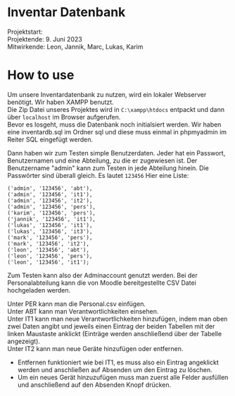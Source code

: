 # Inventar Datenbank
Projektstart:    
Projektende: 9. Juni 2023     
Mitwirkende: Leon, Jannik, Marc, Lukas, Karim    

# How to use
Um unsere Inventardatenbank zu nutzen, wird ein lokaler Webserver benötigt. Wir haben XAMPP benutzt.  
Die Zip Datei unseres Projektes wird in `C:\xampp\htdocs` entpackt und dann über `localhost` im Browser aufgerufen.  
Bevor es losgeht, muss die Datenbank noch initialsiert werden. Wir haben eine inventardb.sql im Ordner sql und diese 
muss einmal in phpmyadmin im Reiter SQL eingefügt werden.   
   
Dann haben wir zum Testen simple Benutzerdaten. Jeder hat ein Passwort, Benutzernamen und eine Abteilung, 
zu die er zugewiesen ist. Der Benutzername "admin" kann zum Testen in jede Abteilung hinein. 
Die Passwörter sind überall gleich. Es lautet `123456`
Hier eine Liste:

```
('admin', '123456', 'abt'),
('admin', '123456', 'it1'),
('admin', '123456', 'it2'),
('admin', '123456', 'pers'),
('karim', '123456', 'pers'),
('jannik', '123456', 'it1'),
('lukas', '123456', 'it1'),
('lukas', '123456', 'it3'),
('mark', '123456', 'pers'),
('mark', '123456', 'it2'),
('leon', '123456', 'abt'),
('leon', '123456', 'pers'),
('leon', '123456', 'it1');
```

Zum Testen kann also der Adminaccount genutzt werden. Bei der Personalabteilung kann die von Moodle 
bereitgestellte CSV Datei hochgeladen werden.   

Unter PER kann man die Personal.csv einfügen.   
Unter ABT kann man Verantwortlichkeiten einsehen.   
Unter IT1 kann man neue Verantwortlichkeiten hinzufügen, indem man oben zwei Daten angibt und jeweils einen Eintrag der beiden Tabellen mit der linken Maustaste anklickt (Einträge werden anschließend über der Tabelle angezeigt).   
Unter IT2 kann man neue Geräte hinzufügen oder entfernen.   
   - Entfernen funktioniert wie bei IT1, es muss also ein Eintrag angeklickt werden und anschließen auf Absenden um den Eintrag zu löschen.
   - Um ein neues Gerät hinzuzufügen muss man zuerst alle Felder ausfüllen und anschließend auf den Absenden Knopf drücken.


